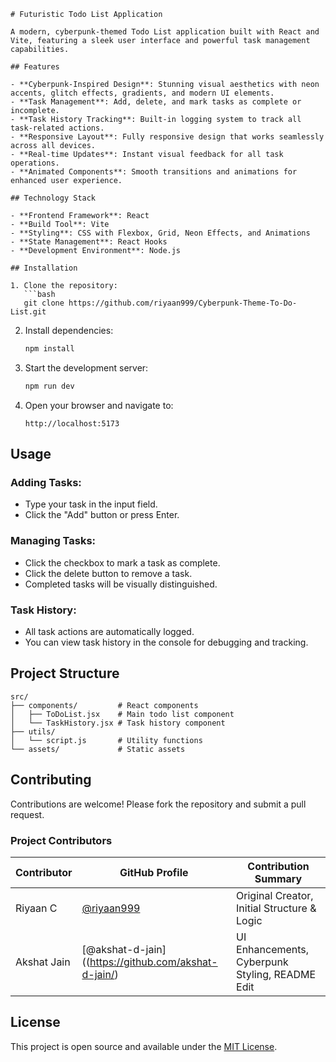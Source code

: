 

```
# Futuristic Todo List Application

A modern, cyberpunk-themed Todo List application built with React and Vite, featuring a sleek user interface and powerful task management capabilities.

## Features

- **Cyberpunk-Inspired Design**: Stunning visual aesthetics with neon accents, glitch effects, gradients, and modern UI elements.
- **Task Management**: Add, delete, and mark tasks as complete or incomplete.
- **Task History Tracking**: Built-in logging system to track all task-related actions.
- **Responsive Layout**: Fully responsive design that works seamlessly across all devices.
- **Real-time Updates**: Instant visual feedback for all task operations.
- **Animated Components**: Smooth transitions and animations for enhanced user experience.

## Technology Stack

- **Frontend Framework**: React
- **Build Tool**: Vite
- **Styling**: CSS with Flexbox, Grid, Neon Effects, and Animations
- **State Management**: React Hooks
- **Development Environment**: Node.js

## Installation

1. Clone the repository:
   ```bash
   git clone https://github.com/riyaan999/Cyberpunk-Theme-To-Do-List.git
   ```

2. Install dependencies:
   ```bash
   npm install
   ```

3. Start the development server:
   ```bash
   npm run dev
   ```

4. Open your browser and navigate to:
   ```
   http://localhost:5173
   ```

## Usage

### Adding Tasks:

- Type your task in the input field.
- Click the "Add" button or press Enter.

### Managing Tasks:

- Click the checkbox to mark a task as complete.
- Click the delete button to remove a task.
- Completed tasks will be visually distinguished.

### Task History:

- All task actions are automatically logged.
- You can view task history in the console for debugging and tracking.

## Project Structure

```
src/
├── components/         # React components
│   ├── ToDoList.jsx    # Main todo list component
│   └── TaskHistory.jsx # Task history component
├── utils/
│   └── script.js       # Utility functions
└── assets/             # Static assets
```

## Contributing

Contributions are welcome! Please fork the repository and submit a pull request.

### Project Contributors

| Contributor  | GitHub Profile                                | Contribution Summary                             |
|--------------|------------------------------------------------|--------------------------------------------------|
| Riyaan C     | [@riyaan999](https://github.com/riyaan999)     | Original Creator, Initial Structure & Logic     |
| Akshat Jain  | [@akshat-d-jain]((https://github.com/akshat-d-jain/)   | UI Enhancements, Cyberpunk Styling, README Edit |

## License

This project is open source and available under the [MIT License](LICENSE).
```
